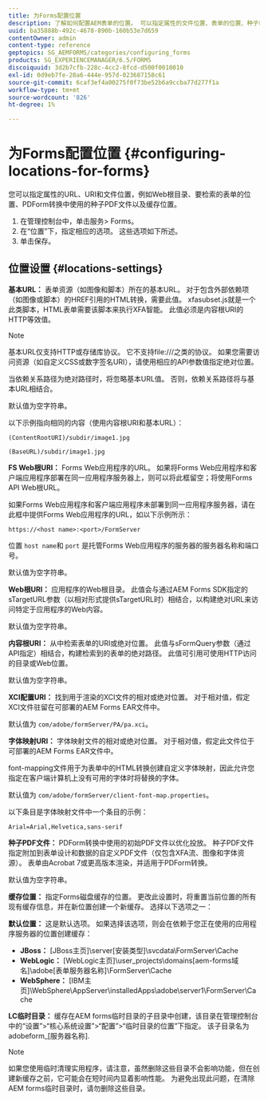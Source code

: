 ```yaml
---
title: 为Forms配置位置
description: 了解如何配置AEM表单的位置。 可以指定属性的文件位置、表单的位置、种子PDF文件和高速缓存位置。
uuid: ba35888b-492c-4678-890b-160b53e7d659
contentOwner: admin
content-type: reference
geptopics: SG_AEMFORMS/categories/configuring_forms
products: SG_EXPERIENCEMANAGER/6.5/FORMS
discoiquuid: 3d2b7cfb-228c-4cc2-8fcd-d500f0010010
exl-id: 0d9eb7fe-28a6-444e-957d-023687158c61
source-git-commit: 6caf3ef4a00275f0f73be52b6a9ccba77d277f1a
workflow-type: tm+mt
source-wordcount: '826'
ht-degree: 1%

---
```


# 为Forms配置位置 {#configuring-locations-for-forms}

您可以指定属性的URL、URI和文件位置，例如Web根目录、要检索的表单的位置、PDForm转换中使用的种子PDF文件以及缓存位置。

1. 在管理控制台中，单击服务> Forms。
1. 在“位置”下，指定相应的选项。 这些选项如下所述。
1. 单击保存。

## 位置设置 {#locations-settings}

**基本URL：** 表单资源（如图像和脚本）所在的基本URL。 对于包含外部依赖项（如图像或脚本）的HREF引用的HTML转换，需要此值。 xfasubset.js就是一个此类脚本，HTML表单需要该脚本来执行XFA智能。 此值必须是内容根URI的HTTP等效值。

>[!NOTE]
>
>基本URL仅支持HTTP或存储库协议。 它不支持file:///之类的协议。 如果您需要访问资源（如自定义CSS或数字签名URI），请使用相应的API参数值指定绝对位置。

当依赖关系路径为绝对路径时，将忽略基本URL值。 否则，依赖关系路径将与基本URL相结合。

默认值为空字符串。

以下示例指向相同的内容（使用内容根URI和基本URL）：

`(ContentRootURI)/subdir/image1.jpg`

`(BaseURL)/subdir/image1.jpg`

**FS Web根URI：** Forms Web应用程序的URL。 如果将Forms Web应用程序和客户端应用程序部署在同一应用程序服务器上，则可以将此框留空；将使用Forms API Web根URL。

如果Forms Web应用程序和客户端应用程序未部署到同一应用程序服务器，请在此框中提供Forms Web应用程序的URL，如以下示例所示：

`https://<host name>:<port>/FormServer`

位置 `host name`和 `port` 是托管Forms Web应用程序的服务器的服务器名称和端口号。

默认值为空字符串。

**Web根URI：** 应用程序的Web根目录。 此值会与通过AEM Forms SDK指定的sTargetURL参数（以相对形式提供sTargetURL时）相结合，以构建绝对URL来访问特定于应用程序的Web内容。

默认值为空字符串。

**内容根URI：** 从中检索表单的URI或绝对位置。 此值与sFormQuery参数（通过API指定）相结合，构建检索到的表单的绝对路径。 此值可引用可使用HTTP访问的目录或Web位置。

默认值为空字符串。

**XCI配置URI：** 找到用于渲染的XCI文件的相对或绝对位置。 对于相对值，假定XCI文件驻留在可部署的AEM Forms EAR文件中。

默认值为 `com/adobe/formServer/PA/pa.xci`。

**字体映射URI：** 字体映射文件的相对或绝对位置。 对于相对值，假定此文件位于可部署的AEM Forms EAR文件中。

font-mapping文件用于为表单中的HTML转换创建自定义字体映射，因此允许您指定在客户端计算机上没有可用的字体时将替换的字体。

默认值为 `com/adobe/formServer/client-font-map.properties`。

以下条目是字体映射文件中一个条目的示例：

`Arial=Arial,Helvetica,sans-serif`

**种子PDF文件：** PDForm转换中使用的初始PDF文件以优化投放。 种子PDF文件指定附加到表单设计和数据的自定义PDF文件（仅包含XFA流、图像和字体资源）。 表单由Acrobat 7或更高版本渲染，并适用于PDForm转换。

默认值为空字符串。

**缓存位置：** 指定Forms磁盘缓存的位置。 更改此设置时，将重置当前位置的所有现有缓存信息，并在新位置创建一个新缓存。 选择以下选项之一：

**默认位置：** 这是默认选项。 如果选择该选项，则会在依赖于您正在使用的应用程序服务器的位置创建缓存：

* **JBoss：** [JBoss主页]\server\[安装类型]\svcdata\FormServer\Cache
* **WebLogic：** [WebLogic主页]\user_projects\domains\[aem-forms域名]\adobe\[表单服务器名称]\FormServer\Cache
* **WebSphere：** [IBM主页]\WebSphere\AppServer\installedApps\adobe\server1\FormServer\Cache

**LC临时目录：** 缓存在AEM forms临时目录的子目录中创建，该目录在管理控制台中的“设置”>“核心系统设置”>“配置”>“临时目录的位置”下指定。 该子目录名为adobeform_[服务器名称].

>[!NOTE]
>
>如果您使用临时清理实用程序，请注意，虽然删除这些目录不会影响功能，但在创建新缓存之前，它可能会在短时间内显着影响性能。 为避免出现此问题，在清除AEM forms临时目录时，请勿删除这些目录。
